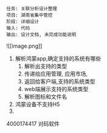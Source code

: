 	任务: 关联分析设计整理
	项目: 湖南省集中管控
	阶段: 详细设计
	输入: 代码
	输出: 设计文档, 未完成功能说明


![[image.png]]

1. 解析鸿蒙app,确定支持的系统有哪些
	1. 解析出支持的类型
	2. 传递给应用管理, 应用市场,
	3. 返回给客户端,支持的系统类型
	4. web端展示支持的系统类型
	5. 解析图标和文件名
2. 鸿蒙设备不支持H5
3. 
4000174417   对码软件

